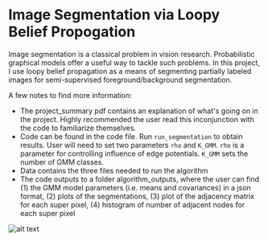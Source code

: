 # Image Segmentation via Loopy Belief Propogation 

Image segmentation is a classical problem in vision research. Probabilistic graphical models offer a useful way to tackle such problems. In this project, I use loopy belief propagation as a means of segmenting partially labeled images for semi-supervised foreground/background segmentation. 

A few notes to find more information: 

- The project_summary pdf contains an explanation of what's going on in the project. Highly recommended the user read this inconjunction with the code to familiarize themselves. 
- Code can be found in the code file. Run `run_segmentation` to obtain results. User will need to set two parameters `rho` and `K_GMM`. `rho` is a parameter for controlling influence of edge potentials. `K_GMM` sets the number of GMM classes.  
- Data contains the three files needed to run the algorithm 
- The code outputs to a folder algorithm_outputs, where the user can find (1) the GMM model parameters (i.e. means and covariances) in a json format, (2) plots of the segmentations, (3) plot of the adjacency matrix for each super pixel, (4) histogram of number of adjacent nodes for each super pixel

![alt text](https://github.com/benpicker/image_seg_via_lbp/data/original_image.png?raw=true)
